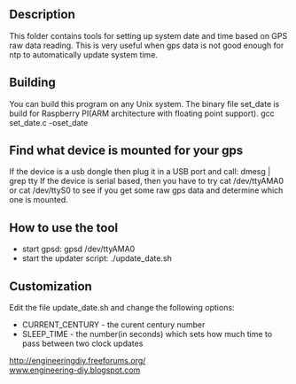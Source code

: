 ## Description
This folder contains tools for setting up system date and time based on GPS raw
data reading. This is very useful when gps data is not good enough for ntp to 
automatically update system time.


## Building
You can build this program on any Unix system. The binary file set_date is build
for Raspberry PI(ARM architecture with floating point support).
gcc set_date.c -oset_date


## Find what device is mounted for your gps
If the device is a usb dongle then plug it in a USB port and call:
dmesg | grep tty
If the device is serial based, then you have to try
cat /dev/ttyAMA0
or
cat /dev/ttyS0
to see if you get some raw gps data and determine which one is mounted.

## How to use the tool
- start gpsd:
gpsd /dev/ttyAMA0
- start the updater script: 
./update_date.sh


## Customization
Edit the file update_date.sh and change the following options:
- CURRENT_CENTURY - the curent century number
- SLEEP_TIME - the number(in seconds) which sets how much time to pass between two clock updates





http://engineeringdiy.freeforums.org/<br>
www.engineering-diy.blogspot.com
